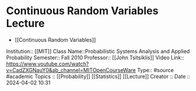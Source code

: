 # Continuous Random Variables Lecture

- [[Continuous Random Variables]]



Institution:: [[MIT]]
Class Name::Probabilistic Systems Analysis and Applied Probability
Semester:: Fall 2010
Professor:: [[John Tsitsiklis]]
Video Link:: https://www.youtube.com/watch?v=CadZXGNauY0&ab_channel=MITOpenCourseWare
Type:: #source #academic 
Topics :: [[Probability]]  [[Statistics]] [[Lecture]]
Creator ::
Date :: 2024-04-02 10:31